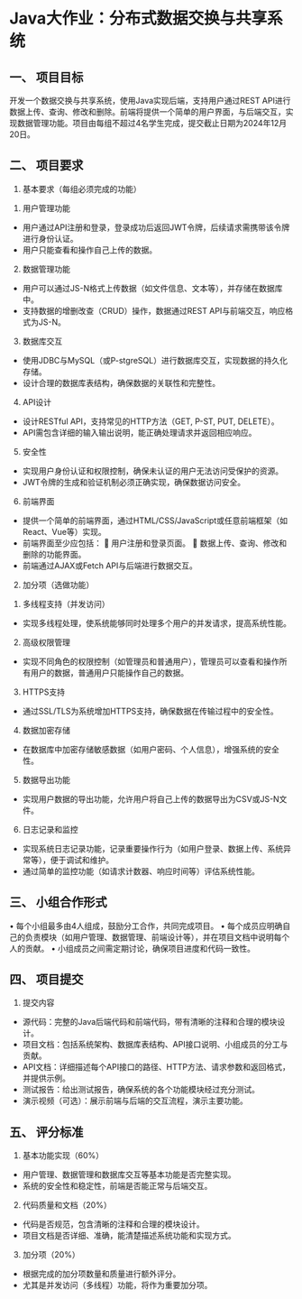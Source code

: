 # Java大作业：分布式数据交换与共享系统

## 一、	项目目标
开发一个数据交换与共享系统，使用Java实现后端，支持用户通过REST API进行数据上传、查询、修改和删除。前端将提供一个简单的用户界面，与后端交互，实现数据管理功能。项目由每组不超过4名学生完成，提交截止日期为2024年12月20日。
## 二、	项目要求
1. 基本要求（每组必须完成的功能）
1)	用户管理功能
-	用户通过API注册和登录，登录成功后返回JWT令牌，后续请求需携带该令牌进行身份认证。
-	用户只能查看和操作自己上传的数据。
2)	数据管理功能
-	用户可以通过JS-N格式上传数据（如文件信息、文本等），并存储在数据库中。
-	支持数据的增删改查（CRUD）操作，数据通过REST API与前端交互，响应格式为JS-N。
3)	数据库交互
-	使用JDBC与MySQL（或P-stgreSQL）进行数据库交互，实现数据的持久化存储。
-	设计合理的数据库表结构，确保数据的关联性和完整性。
4)	API设计
-	设计RESTful API，支持常见的HTTP方法（GET, P-ST, PUT, DELETE）。
-	API需包含详细的输入输出说明，能正确处理请求并返回相应响应。
5)	安全性
-	实现用户身份认证和权限控制，确保未认证的用户无法访问受保护的资源。
-	JWT令牌的生成和验证机制必须正确实现，确保数据访问安全。
6)	前端界面
-	提供一个简单的前端界面，通过HTML/CSS/JavaScript或任意前端框架（如React、Vue等）实现。
-	前端界面至少应包括：
	用户注册和登录页面。
	数据上传、查询、修改和删除的功能界面。
-	前端通过AJAX或Fetch API与后端进行数据交互。
2. 加分项（选做功能）
1)	多线程支持（并发访问）
-	实现多线程处理，使系统能够同时处理多个用户的并发请求，提高系统性能。
2)	高级权限管理
-	实现不同角色的权限控制（如管理员和普通用户），管理员可以查看和操作所有用户的数据，普通用户只能操作自己的数据。
3)	HTTPS支持
-	通过SSL/TLS为系统增加HTTPS支持，确保数据在传输过程中的安全性。
4)	数据加密存储
-	在数据库中加密存储敏感数据（如用户密码、个人信息），增强系统的安全性。
5)	数据导出功能
-	实现用户数据的导出功能，允许用户将自己上传的数据导出为CSV或JS-N文件。
6)	日志记录和监控
-	实现系统日志记录功能，记录重要操作行为（如用户登录、数据上传、系统异常等），便于调试和维护。
-	通过简单的监控功能（如请求计数器、响应时间等）评估系统性能。
## 三、	小组合作形式
•	每个小组最多由4人组成，鼓励分工合作，共同完成项目。
•	每个成员应明确自己的负责模块（如用户管理、数据管理、前端设计等），并在项目文档中说明每个人的贡献。
•	小组成员之间需定期讨论，确保项目进度和代码一致性。
## 四、	项目提交
1.	提交内容
-	源代码：完整的Java后端代码和前端代码，带有清晰的注释和合理的模块设计。
-	项目文档：包括系统架构、数据库表结构、API接口说明、小组成员的分工与贡献。
-	API文档：详细描述每个API接口的路径、HTTP方法、请求参数和返回格式，并提供示例。
-	测试报告：给出测试报告，确保系统的各个功能模块经过充分测试。
-	演示视频（可选）：展示前端与后端的交互流程，演示主要功能。
## 五、	评分标准
1.	基本功能实现（60%）
-	用户管理、数据管理和数据库交互等基本功能是否完整实现。
-	系统的安全性和稳定性，前端是否能正常与后端交互。
2.	代码质量和文档（20%）
-	代码是否规范，包含清晰的注释和合理的模块设计。
-	项目文档是否详细、准确，能清楚描述系统功能和实现方式。
3.	加分项（20%）
-	根据完成的加分项数量和质量进行额外评分。
-	尤其是并发访问（多线程）功能，将作为重要加分项。
